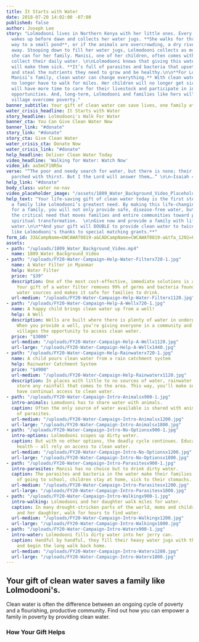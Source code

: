 ```yaml
---
title: It Starts with Water
date: 2018-07-20 14:02:00 -07:00
published: false
author: Joseph Lee
story: "Lolmodooni lives in Northern Kenya with her little ones. Every morning she
  wakes up before dawn and collects her water jugs. **She walks for three hours one
  way to a small pond**, or if the animals are overcrowding, a dry riverbed further
  away. Stooping down to fill her water jugs, Lolmodooni collects as much water as
  she can for her family. Manisi, one of her children, often comes with her to help
  collect their daily water. \n\nLolmodooni knows that giving this water to her family
  will make them sick. **It’s full of parasites and bacteria that upset their stomachs**
  and steal the nutrients they need to grow and be healthy.\n\n**For Lolmodooni and
  Manisi’s family, clean water can change everything.** With clean water, she will
  no longer have to walk for miles. Her children will no longer get sick. Her family
  will have more time to care for their livestock and participate in income-earning
  opportunities. And, long-term, Lolmodooni and families like hers will help their
  village overcome poverty."
banner_subtitle: Your gift of clean water can save lives, one family at a time.
water_crisis_headline: It Starts with Water
story_headline: Lolmodooni's Walk For Water
banner_cta: You Can Give Clean Water Now
banner_link: "#donate"
story_link: "#donate"
story_cta: Give Clean Water
water_crisis_cta: Donate Now
water_crisis_link: "#donate"
help_headline: Deliver Clean Water Today
video_headline: 'Walking for Water: Watch Now'
video_id: aa5mCF1NRSw
verse: "“The poor and needy search for water, but there is none; their tongues are
  parched with thirst. But I the Lord will answer them….” \n\n—Isaiah 41:17"
help_link: "#donate"
body_class: water no-nav
video_placeholder_image: "/assets/1809_Water_Background_Video_Placeholder.jpg"
help_text: "Your life-saving gift of clean water today is the first step in meeting
  a family like Lolmodooni’s greatest need. By making this life-changing difference
  for a family, you will not only provide safe, disease-free water, but you will meet
  the critical need that moves families and entire communities toward physical and
  spiritual transformation.  \n\nGive now and provide a family with life-saving clean
  water.\n\n**And your gift will DOUBLE to provide clean water to twice as many families
  like Lolmodooni's thanks to special matching grants.**"
form_id: 33&CampName=UWCAWAT0819-a&CADCampName=CWCAWAT0819-a&tfa_1202=Filter
assets:
- path: "/uploads/1809_Water_Background_Video.mp4"
  name: 1809_Water_Background_Video
- path: "/uploads/FY20-Water-Campaign-Help-Water-Filterx720-1.jpg"
  name: A Water Filter in Myanmar
  help: Water Filter
  price: "$39"
  description: One of the most cost-effective, immediate solutions is a water filter.
    Your gift of a water filter removes 99% of germs and bacteria found in unclean
    water sources and makes it safe for families to drink.
  url-medium: "/uploads/FY20-Water-Campaign-Help-Water-Filterx1120.jpg"
- path: "/uploads/FY20-Water-Campaign-Help-A-Wellx720-1.jpg"
  name: A happy child brings clean water up from a well!
  help: A Well
  description: Wells are built where there is plenty of water in underground sources.
    When you provide a well, you’re giving everyone in a community and even nearby
    villages the opportunity to access clean water.
  price: "$3000"
  url-medium: "/uploads/FY20-Water-Campaign-Help-A-Wellx1120.jpg"
  url-large: "/uploads/FY20-Water-Campaign-Help-A-Wellx1440.jpg"
- path: "/uploads/FY20-Water-Campaign-Help-Rainwaterx720-1.jpg"
  name: A child pours clean water from a rain catchment system
  help: Rainwater Catchment System
  price: "$4900"
  url-medium: "/uploads/FY20-Water-Campaign-Help-Rainwaterx1120.jpg"
  description: In places with little to no sources of water, rainwater catchment systems
    store any rainfall that comes to the area. This way, you’ll make sure families
    have continual access to clean water.
- path: "/uploads/FY20-Water-Campaign-Intro-Animalsx900-1.jpg"
  intro-animals: Lomodooni has to share water with animals.
  caption: Often the only source of water available is shared with animals and full
    of parasites.
  url-medium: "/uploads/FY20-Water-Campaign-Intro-Animalsx1200.jpg"
  url-large: "/uploads/FY20-Water-Campaign-Intro-Animalsx1800.jpg"
- path: "/uploads/FY20-Water-Campaign-Intro-No-Optionsx900-1.jpg"
  intro-options: Lolmodooni scopes up dirty water.
  caption: But with no other options, the deadly cycle continues. Education, income,
    health – all rely on access to clean water.
  url-medium: "/uploads/FY20-Water-Campaign-Intro-No-Optionsx1200.jpg"
  url-large: "/uploads/FY20-Water-Campaign-Intro-No-Optionsx1800.jpg"
- path: "/uploads/FY20-Water-Campaign-Intro-Parasitesx900-1.jpg"
  intro-parasites: Manisi has no choice but to drink dirty water.
  caption: The parasites and bacteria in the water make their families sick. Instead
    of going to school, children stay at home, sick to their stomachs.
  url-medium: "/uploads/FY20-Water-Campaign-Intro-Parasitesx1200.jpg"
  url-large: "/uploads/FY20-Water-Campaign-Intro-Parasitesx1800.jpg"
- path: "/uploads/FY20-Water-Campaign-Intro-Walkingx900-1.jpg"
  intro-walking: Lolmodooni and her daughter walk miles for water.
  caption: In many drought-stricken parts of the world, moms and children, like Lolmodooni
    and her daughter, walk for hours to find water.
  url-medium: "/uploads/FY20-Water-Campaign-Intro-Walkingx1200.jpg"
  url-large: "/uploads/FY20-Water-Campaign-Intro-Walkingx1800.jpg"
- path: "/uploads/FY20-Water-Campaign-Intro-Waterx900-1.jpg"
  intro-water: Lolmodooni fills dirty water into her jerry can.
  caption: Handful by handful, they fill their heavy water jugs with the dirty water
    and begin the long walk back home.
  url-medium: "/uploads/FY20-Water-Campaign-Intro-Waterx1200.jpg"
  url-large: "/uploads/FY20-Water-Campaign-Intro-Waterx1800.jpg"
---
```


## Your gift of clean water saves a family like Lolmodooni's. 

Clean water is often the difference between an ongoing cycle of poverty and a flourishing, productive community. Find out how you can empower a family in poverty by providing clean water.

### How Your Gift Helps
